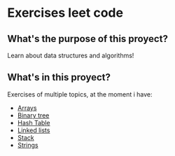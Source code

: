 # Exercises leet code

## What's the purpose of this proyect?

Learn about data structures and algorithms!

## What's in this proyect?

Exercises of multiple topics, at the moment i have:

- [Arrays](https://github.com/sanrinconr/LeetCode-exercises/tree/main/Arrays/)
- [Binary tree](https://github.com/sanrinconr/LeetCode-exercises/tree/main/Binary%20search/)
- [Hash Table](https://github.com/sanrinconr/LeetCode-exercises/tree/main/HashTable)
- [Linked lists](https://github.com/sanrinconr/LeetCode-exercises/tree/main/LinkedList/)
- [Stack](https://github.com/sanrinconr/LeetCode-exercises/tree/main/Stack)
- [Strings](https://github.com/sanrinconr/LeetCode-exercises/tree/main/Strings)